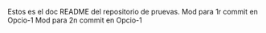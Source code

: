 Estos es el doc README del repositorio de pruevas.
Mod para 1r commit en Opcio-1
Mod para 2n commit en Opcio-1
